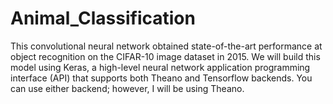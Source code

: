 # Animal_Classification
This convolutional neural network obtained state-of-the-art performance at object recognition on the CIFAR-10 image dataset in 2015. We will build this model using Keras, a high-level neural network application programming interface (API) that supports both Theano and Tensorflow backends. You can use either backend; however, I will be using Theano.
